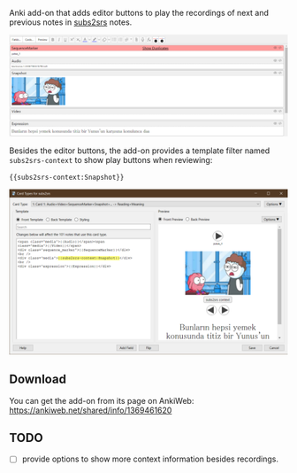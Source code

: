 Anki add-on that adds editor buttons to play the recordings of next and previous notes
in [subs2srs](http://subs2srs.sourceforge.net/) notes.

<img src="images/editor.png" width="800">

Besides the editor buttons, the add-on provides a template filter named `subs2srs-context` to show play buttons when reviewing:

```
{{subs2srs-context:Snapshot}}
```

<img src="images/filter.png" width="800">

## Download

You can get the add-on from its page on AnkiWeb: https://ankiweb.net/shared/info/1369461620

## TODO

- [ ] provide options to show more context information besides recordings.
